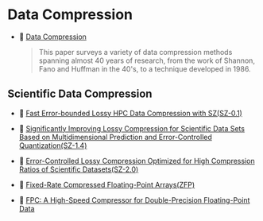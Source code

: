 # Data Compression

* :scroll: [Data Compression](data-compression.pdf)
    > This paper surveys a variety of data compression methods spanning almost 40 years of research, from the work of Shannon, Fano and Huffman in the 40's, to a technique developed in 1986.

## Scientific Data Compression

* :scroll: [Fast Error-bounded Lossy HPC Data Compression with SZ(SZ-0.1)](scientific_data_compression/Fast_Error-bounded_Lossy_HPC_Data_Compression_with_SZ.pdf)

* :scroll: [Significantly Improving Lossy Compression for Scientific Data Sets Based on Multidimensional Prediction and Error-Controlled Quantization(SZ-1.4)](scientific_data_compression/Significantly_Improving_Lossy_Compression_for_Scientific_Data_Sets_Based_on_Multidimensional_Prediction_and_Error-Controlled_Quantization.pdf)

 * :scroll: [Error-Controlled Lossy Compression Optimized for High Compression Ratios of Scientific Datasets(SZ-2.0)](scientific_data_compression/Error-Controlled_Lossy_Compression_Optimized_for_High_Compression_Ratios_of_Scientific_Datasets.pdf)

 * :scroll: [Fixed-Rate Compressed Floating-Point Arrays(ZFP)](scientific_data_compression/Fixed-Rate_Compressed_Floating-Point_Arrays.pdf)
 
* :scroll: [FPC: A High-Speed Compressor for Double-Precision Floating-Point Data](scientific_data_compression/FPC_A_High_Speed_Compressor_for_Double_Precision_Floating-Point_Data.pdf)
